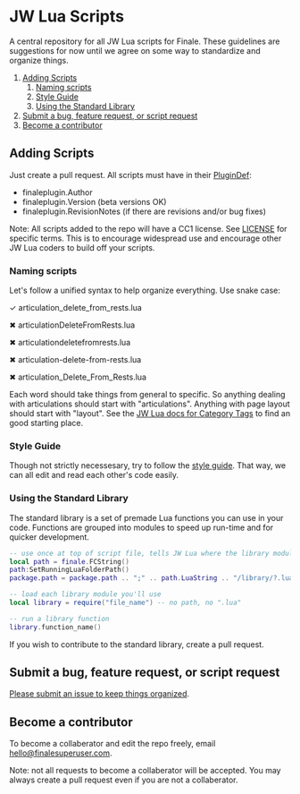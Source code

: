 # JW Lua Scripts

A central repository for all JW Lua scripts for Finale. These guidelines are suggestions for now until we agree on some way to standardize and organize things.

1. [Adding Scripts](#adding-scripts)
   1. [Naming scripts](#naming-scripts)
   2. [Style Guide](#style-guide)
   3. [Using the Standard Library](#using-the-standard-library)
2. [Submit a bug, feature request, or script request](#submit-a-bug-feature-request-or-script-request)
3. [Become a contributor](#become-a-contributor)

## Adding Scripts

Just create a pull request. All scripts must have in their [PluginDef](http://jwmusic.nu/jwplugins/wiki/doku.php?id=jwlua:development#connect_to_finale_jw_lua):

- finaleplugin.Author
- finaleplugin.Version (beta versions OK)
- finaleplugin.RevisionNotes (if there are revisions and/or bug fixes)

Note: All scripts added to the repo will have a CC1 license. See [LICENSE](https://github.com/Nick-Mazuk/jw-lua-scripts/blob/master/LICENSE) for specific terms. This is to encourage widespread use and encourage other JW Lua coders to build off your scripts.

### Naming scripts

Let's follow a unified syntax to help organize everything. Use snake case:

✓ articulation_delete_from_rests.lua

✖ articulationDeleteFromRests.lua

✖ articulationdeletefromrests.lua

✖ articulation-delete-from-rests.lua

✖ articulation_Delete_From_Rests.lua

Each word should take things from general to specific. So anything dealing with articulations should start with "articulations". Anything with page layout should start with "layout". See the [JW Lua docs for Category Tags](http://jwmusic.nu/jwplugins/wiki/doku.php?id=jwlua:finaleplugin_properties#categorytags_string) to find an good starting place.

### Style Guide

Though not strictly necessesary, try to follow the [style guide](https://github.com/Nick-Mazuk/jw-lua-scripts/blob/master/Style%20Guide.md). That way, we can all edit and read each other's code easily.

### Using the Standard Library

The standard library is a set of premade Lua functions you can use in your code. Functions are grouped into modules to speed up run-time and for quicker development.

```lua
-- use once at top of script file, tells JW Lua where the library modules are saved
local path = finale.FCString()
path:SetRunningLuaFolderPath()
package.path = package.path .. ";" .. path.LuaString .. "/library/?.lua"

-- load each library module you'll use
local library = require("file_name") -- no path, no ".lua"

-- run a library function
library.function_name()
```

If you wish to contribute to the standard library, create a pull request.

## Submit a bug, feature request, or script request

[Please submit an issue to keep things organized](https://github.com/Nick-Mazuk/jw-lua-scripts/issues/new/choose).

## Become a contributor

To become a collaberator and edit the repo freely, email hello@finalesuperuser.com.

Note: not all requests to become a collaberator will be accepted. You may always create a pull request even if you are not a collaberator.

